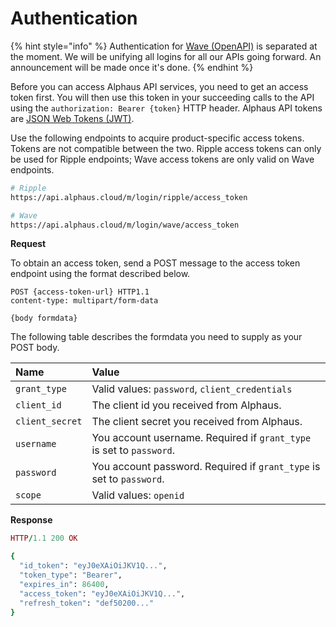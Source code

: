 # Authentication

{% hint style="info" %}
Authentication for [Wave \(OpenAPI\)](https://docs.mobingi.com/v/api-reference/wave-open-api/prerequest) is separated at the moment. We will be unifying all logins for all our APIs going forward. An announcement will be made once it's done.
{% endhint %}

Before you can access Alphaus API services, you need to get an access token first. You will then use this token in your succeeding calls to the API using the `authorization: Bearer {token}` HTTP header. Alphaus API tokens are [JSON Web Tokens \(JWT\)](https://tools.ietf.org/html/rfc7519).

Use the following endpoints to acquire product-specific access tokens. Tokens are not compatible between the two. Ripple access tokens can only be used for Ripple endpoints; Wave access tokens are only valid on Wave endpoints.

```bash
# Ripple
https://api.alphaus.cloud/m/login/ripple/access_token

# Wave
https://api.alphaus.cloud/m/login/wave/access_token
```

**Request**

To obtain an access token, send a POST message to the access token endpoint using the format described below.

```http
POST {access-token-url} HTTP1.1
content-type: multipart/form-data

{body formdata}
```

The following table describes the formdata you need to supply as your POST body.

| Name | Value |
| :--- | :--- |
| `grant_type` | Valid values: `password`, `client_credentials` |
| `client_id` | The client id you received from Alphaus. |
| `client_secret` | The client secret you received from Alphaus. |
| `username` | You account username. Required if `grant_type` is set to `password`. |
| `password` | You account password. Required if `grant_type` is set to `password`. |
| `scope` | Valid values: `openid` |

**Response**

```ruby
HTTP/1.1 200 OK

{
  "id_token": "eyJ0eXAiOiJKV1Q...",
  "token_type": "Bearer",
  "expires_in": 86400,
  "access_token": "eyJ0eXAiOiJKV1Q...",
  "refresh_token": "def50200..."
}
```

